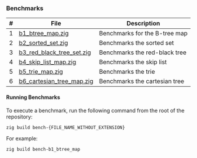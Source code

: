 ### Benchmarks

| # | File                                                   | Description                   |
|---|--------------------------------------------------------|-------------------------------|
| 1 | [b1_btree_map.zig](b1_btree_map.zig)                   | Benchmarks for the B-tree map |
| 2 | [b2_sorted_set.zig](b2_sorted_set.zig)                 | Benchmarks the sorted set     |
| 3 | [b3_red_black_tree_set.zig](b3_red_black_tree_set.zig) | Benchmarks the red-black tree |
| 4 | [b4_skip_list_map.zig](b4_skip_list_map.zig)           | Benchmarks the skip list      |
| 5 | [b5_trie_map.zig](b5_trie_map.zig)                     | Benchmarks the trie           |
| 6 | [b6_cartesian_tree_map.zig](b6_cartesian_tree_map.zig) | Benchmarks the cartesian tree |

#### Running Benchmarks

To execute a benchmark, run the following command from the root of the repository:

```sh
zig build bench-{FILE_NAME_WITHOUT_EXTENSION}
```

For example:

```sh
zig build bench-b1_btree_map
```
